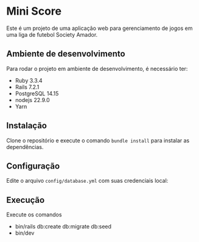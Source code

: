 # Mini Score

Este é um projeto de uma aplicação web para gerenciamento de jogos em uma liga de futebol Society Amador.

## Ambiente de desenvolvimento

Para rodar o projeto em ambiente de desenvolvimento, é necessário ter:

* Ruby 3.3.4
* Rails 7.2.1
* PostgreSQL 14.15
* nodejs 22.9.0
* Yarn

## Instalação

Clone o repositório e execute o comando `bundle install` para instalar as dependências.

## Configuração

Edite o arquivo `config/database.yml` com suas credenciais local:

## Execução

Execute os comandos

* bin/rails db:create db:migrate db:seed
* bin/dev